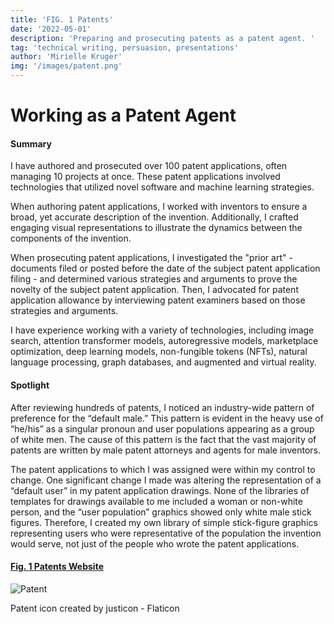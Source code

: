 ```yaml
---
title: 'FIG. 1 Patents'
date: '2022-05-01'
description: 'Preparing and prosecuting patents as a patent agent. '
tag: 'technical writing, persuasion, presentations'
author: 'Mirielle Kruger'
img: '/images/patent.png'
---
```


# Working as a Patent Agent 


#### Summary
I have authored and prosecuted over 100 patent applications, often managing 10 projects at once.  These patent applications involved technologies that utilized novel software and machine learning strategies.

When authoring patent applications, I worked with inventors to ensure a broad, yet accurate description of the invention.  Additionally, I crafted engaging visual representations to illustrate the dynamics between the components of the invention.

When prosecuting patent applications, I investigated the "prior art" - documents filed or posted before the date of the subject patent application filing - and determined various strategies and arguments to prove the novelty of the subject patent application.  Then, I advocated for patent application allowance by interviewing patent examiners based on those strategies and arguments.

I have experience working with a variety of technologies, including image search, attention transformer models, autoregressive models, marketplace optimization, deep learning models, non-fungible tokens (NFTs), natural language processing, graph databases, and augmented and virtual reality.

#### Spotlight
After reviewing hundreds of patents, I noticed an industry-wide pattern of preference for the “default male.” This pattern is evident in the heavy use of “he/his” as a singular pronoun and user populations appearing as a group of white men.  The cause of this pattern is the fact that the vast majority of patents are written by male patent attorneys and agents for male inventors.

The patent applications to which I was assigned were within my control to change.  One significant change I made was altering the representation of a “default user” in my patent application drawings.  None of the libraries of templates for drawings available to me included a woman or non-white person, and the “user population” graphics showed only white male stick figures.  Therefore, I created my own library of simple stick-figure graphics representing users who were representative of the population the invention would serve, not just of the people who wrote the patent applications.

#### [Fig. 1 Patents Website](https://fig1patents.com/)

![Patent](/images/patent.png)

Patent icon created by justicon - Flaticon